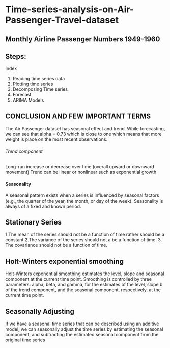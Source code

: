 # Time-series-analysis-on-Air-Passenger-Travel-dataset
## Monthly Airline Passenger Numbers 1949-1960

## Steps:

Index


1. Reading time series data
2. Plotting time series
3. Decomposing Time series
4. Forecast
5. ARIMA Models

## CONCLUSION AND FEW IMPORTANT TERMS

The Air Passenger dataset has seasonal effect and trend. 
While forecasting, we can see that alpha = 0.73 which is close to one which means that more weight is place on the most recent observations. 

######  Trend component

Long-run increase or decrease over time (overall upward or downward movement)
Trend can be linear or nonlinear such as exponential growth

#### Seasonality

A seasonal pattern exists when a series is influenced by seasonal factors (e.g., the quarter of the year, the month, or day of the week). Seasonality is always of a fixed and known period. 


## Stationary Series
1.The mean of the series should not be a function of time rather should be a constant
2.The variance of the series should not a be a function of time. 
3. The covariance should not be a function of time.

## Holt-Winters exponential smoothing

Holt-Winters exponential smoothing estimates the level, slope and seasonal component at the current time point. Smoothing is controlled by three parameters: alpha, beta, and gamma, for the estimates of the level, slope b of the trend component, and the seasonal component, respectively, at the current time point. 


## Seasonally Adjusting
If we have a seasonal time series that can be described using an additive model, we can seasonally adjust the time series by estimating the seasonal component, and subtracting the estimated seasonal component from the original time series
